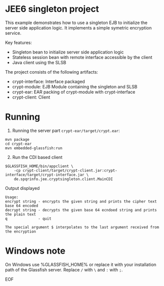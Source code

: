 JEE6 singleton project
======================

This example demonstrates how to use a singleton EJB to initialize the server side
application logic. It implements a simple symetric encryption service.

Key features:
- Singleton bean to initialize server side application logic
- Stateless session bean with remote interface accessible by the client
- Java client using the SLSB

The project consists of the following artifacts:
- crypt-interface: Interface packaged
- crypt-module: EJB Module containing the singleton and SLSB
- crypt-ear: EAR packing of crypt-module with crypt-interface
- crypt-client: Client

Running
=======

1. Running the server part `crypt-ear/target/crypt.ear`:
```shell
mvn package
cd crypt-ear
mvn embedded-glassfish:run
```

2. Run the CDI based client
```shell
$GLASSFISH_HOME/bin/appclient \
    -cp crypt-client/target/crypt-client.jar:crypt-interface/target/crypt-interface.jar \
    de.spqrinfo.jee.cryptsingleton.client.MainCDI
```

Output displayed
```
Usage:
encrypt string - encrypts the given string and prints the cipher text base 64 encoded
decrypt string - decrypts the given base 64 ecndoed string and prints the plain text
q              - quit

The special argument $ interpolates to the last argument received from the encryption
```

Windows note
============

On Windows use %GLASSFISH_HOME% or replace it with your installation
path of the Glassfish server. Replace `/` with `\` and `:` with `;`.

EOF
